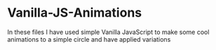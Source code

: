 # Vanilla-JS-Animations
In these files I have used simple Vanilla JavaScript to make some cool animations to a simple circle and have applied variations
